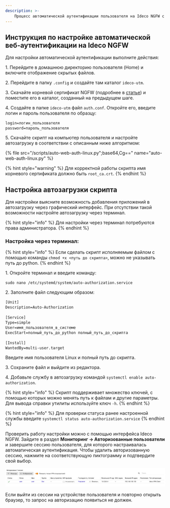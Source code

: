 ```yaml
---
description: >-
    Процесс автоматической аутентификации пользователя на Ideco NGFW с помощью скрипта при входе в систему.
---
```


## Инструкция по настройке автоматической веб-аутентификации на Ideco NGFW

Для настройки автоматической аутентификации выполните действия:

1\. Перейдите в домашнюю директорию пользователя (Home) и включите отображение скрытых файлов.

2\. Перейдите в папку `.config` и создайте там каталог `ideco-utm`.

3\. Скачайте корневой сертификат NGFW (подробнее в [статье](/installation/initial-setup.md)) и поместите его в каталог, созданный на предыдущем шаге.

4\. Создайте в папке `ideco-utm` файл `auth.conf`. Откройте его, введите логин и пароль пользователя по образцу:

```
login=логин_пользователя
password=пароль_пользователя
```

5\. Скачайте скрипт на компьютер пользователя и настройте автозагрузку в соответствии с описанным ниже алгоритмом:

{% file src="/scripts/auto-web-auth-linux.py";base64,Cg==" name="auto-web-auth-linux.py" %}

{% hint style="warning" %}
Для корректной работы скрипта имя корневого сертификата должно быть `root_ca.crt`.
{% endhint %}

## Настройка автозагрузки скрипта

Для настройки выясните возможность добавления приложений в автозагрузку через графический интерфейс. При отсутствии такой возможности настройте автозагрузку через терминал.

{% hint style="info" %}
Для настройки через терминал потребуются права администратора.
{% endhint %}

### Настройка через терминал:

{% hint style="info" %}
Если сделать скрипт исполняемым файлом с помощью команды `chmod +x <путь до скрипта>`, можно не указывать путь до python.
{% endhint %}

1\. Откройте терминал и введите команду:

```
sudo nano /etc/systemd/system/auto-authorization.service
```

2\. Заполните файл следующим образом:

```
[Unit]
Description=Auto-Authorization

[Service]
Type=simple
User=имя_пользователя_в_системе
ExecStart=полный_путь_до_python полный_путь_до_скрипта

[Install]
WantedBy=multi-user.target
```
Введите имя пользователя Linux и полный путь до скрипта.

3\. Сохраните файл и выйдите из редактора.

4\. Добавьте службу в автозагрузку командой `systemctl enable auto-authorization`.

{% hint style="info" %}
Скрипт поддерживает множество ключей, с помощью которых можно менять путь к файлам и другие параметры. Для вывода справки утилиты используйте ключ `-h`.
{% endhint %}

{% hint style="info" %}
Для проверки статуса ранее настроенной службы введите `systemctl status auto-authorization.service`
{% endhint %}

Проверить работу настройки можно с помощью интерфейса Ideco NGFW. Зайдите в раздел **Мониторинг -> Авторизованные пользователи** и завершите сессию пользователя, для которого настраивалась автоматическая аутентификация. Чтобы удалить авторизованную сессию, нажмите на соответствующую пиктограмму и подтвердите свой выбор. 

![](/.gitbook/assets/monitor-connections7.png) 

Если выйти из сессии на устройстве пользователя и повторно открыть браузер, то запрос на авторизацию появиться не должен.